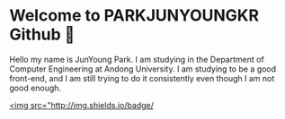 # Welcome to PARKJUNYOUNGKR Github 👋

Hello my name is JunYoung Park. I am studying in the Department of Computer Engineering at Andong University. I am studying to be a good front-end, and I am still trying to do it consistently even though I am not good enough.

<a href="https://instagram.com/morednaerom?igshid=YmMyMTA2M2Y=" target="_blank"><img src="http://img.shields.io/badge/

<!--
**PARKJUNYOUNGKR/PARKJUNYOUNGKR** is a ✨ _special_ ✨ repository because its `README.md` (this file) appears on your GitHub profile.

Here are some ideas to get you started:

- 🔭 I’m currently working on ...
- 🌱 I’m currently learning ...
- 👯 I’m looking to collaborate on ...
- 🤔 I’m looking for help with ...
- 💬 Ask me about ...
- 📫 How to reach me: ...
- 😄 Pronouns: ...
- ⚡ Fun fact: ...
-->
